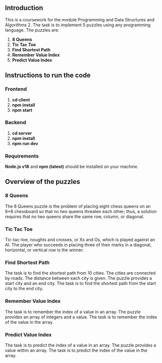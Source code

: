 ## Introduction
This is a coursework for the module Programming and Data Structures and Algorithms 2. The task is to implement 5 puzzles using any programming language. The puzzles are:
1. **8 Queens**
2. **Tic Tac Toe**
3. **Find Shortest Path**
4. **Remember Value Index**
5. **Predict Value Index**

## Instructions to run the code

### Frontend
1. **cd client**
2. **npm install**
3. **npm start**

### Backend
1. **cd server**
2. **npm install**
3. **npm run dev**

### Requirements
**Node.js v18** and **npm (latest)** should be installed on your machine.

## Overview of the puzzles

### 8 Queens
The 8 Queens puzzle is the problem of placing eight chess queens on an 8×8 chessboard so that no two queens threaten each other; thus, a solution requires that no two queens share the same row, column, or diagonal.

### Tic Tac Toe
Tic-tac-toe, noughts and crosses, or Xs and Os, which is played against an AI. The player who succeeds in placing three of their marks in a diagonal, horizontal, or vertical row is the winner.

### Find Shortest Path
The task is to find the shortest path from 10 cities. The cities are connected by roads. The distance between each city is given. The puzzle provides a start city and an end city. The task is to find the shortest path from the start city to the end city.

### Remember Value Index
The task is to remember the index of a value in an array. The puzzle provides an array of integers and a value. The task is to remember the index of the value in the array.

### Predict Value Index
The task is to predict the index of a value in an array. The puzzle provides a value within an array. The task is to predict the index of the value in the array.
